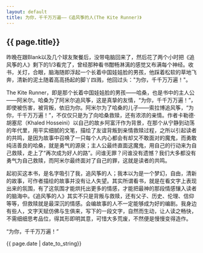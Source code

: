 ```yaml
---
layout: default
title: 为你，千千万万遍——《追风筝的人(The Kite Runner)》
---
```


<h2>{{ page.title}}</h2>


昨晚在跟Blank以及几个球友聚餐后，没带电脑回来了，然后花了两个小时把《追风筝的人》剩下的1/3看完了，曾经那种看书酣畅淋漓的感觉又布满每个神经。收书，关灯，合眼，脑海随即浮起一个长着中国娃娃脸的男孩，他踩着松软的草地飞奔，清新的泥土随着高高扬起的脚丫四溅，他回过头："为你，千千万万遍！"。


The Kite Runner，即是那个长着中国娃娃脸的男孩——哈桑，也是书中的主人公——阿米尔。哈桑为了阿米尔追风筝，这是真挚的友情，“为你，千千万万遍！”，即使被伤害，被背叛，依旧为你。阿米尔为了哈桑的儿子——索拉博追风筝，“为你，千千万万遍！”，不仅仅只是为了向哈桑救赎，还有浓浓的亲情。作者卡勒德·胡塞尼（Khaled Hosseini）以自己的故乡阿富汗作为背景，在那个从宁静到动荡的年代里，用平实细腻的文笔，描绘了友谊背叛到亲情救赎过程，之所以引起读者的共鸣，是因为故事中召唤了一只每个人内心都会有却又不敢面对的魔鬼，而勇敢纯洁善良的哈桑，就是勇气的源泉；主人公最终直面这魔鬼，用自己的行动来为自己救赎，走上了“再次成为好人的路”。问谁无罪？问谁没有遗憾？我们大多都没有勇气为自己救赎，而阿米尔最终面对了自己的罪，这就是读者的共鸣。


起初买这本书，是名字吸引了我，追风筝的人；我本以为是一个梦幻，自由，清新的故事，可作者描绘的故事并没有让人失望。其实所谓看书，就是在看文字上表现出来的氛围，有了这氛围才能烘托出更多的情感，才能把最神的那段情感镶入读者的脑海中。《追风筝的人》其实不只是背叛与救赎，还有父子、历史、伦理、信仰等等，但救赎就是最深沉的情感。会编故事的人不一定能够成为好的编剧。我身边有些人，文字天赋仿佛与生俱来，写下的一段文字，自然而生动，让人读之畅快，不需细细思考品位，得其形即明其意，可惜大多荒废，不然便是慢慢变得造作。


“为你，千千万万遍！”</p>

<p>{{ page.date | date_to_string}}</p>
